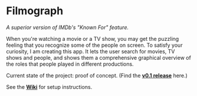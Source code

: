 # Filmograph
*A superior version of IMDb's "Known For" feature.*

When you're watching a movie or a TV show, you may get the puzzling feeling that you recognize some of the people on screen. To satisfy your curiosity, I am creating this app. It lets the user search for movies, TV shows and people, and shows them a comprehensive graphical overview of the roles that people played in different productions.

Current state of the project: proof of concept. (Find the **[v0.1 release](https://github.com/tfiers/filmograph/releases/tag/v0.1)** here.)

See the **[Wiki](https://github.com/tfiers/filmograph/wiki)** for setup instructions.
